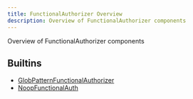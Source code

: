 ```yaml
---
title: FunctionalAuthorizer Overview
description: Overview of FunctionalAuthorizer components
---
```

Overview of FunctionalAuthorizer components
## Builtins
* [GlobPatternFunctionalAuthorizer](/docs/components/functionalauthorizer/globpatternfunctionalauthorizer/)
* [NoopFunctionalAuth](/docs/components/functionalauthorizer/noopfunctionalauth/)
